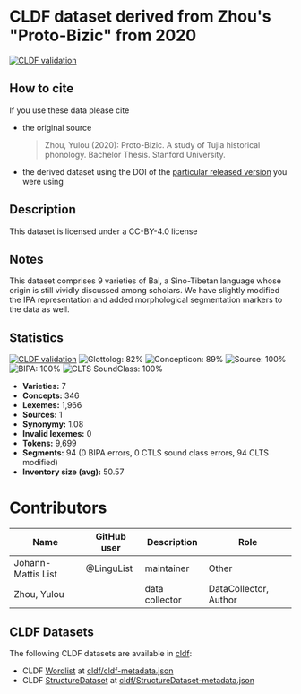 # CLDF dataset derived from Zhou's "Proto-Bizic" from 2020

[![CLDF validation](https://github.com/lexibank/zhoubizic/workflows/CLDF-validation/badge.svg)](https://github.com/lexibank/zhoubizic/actions?query=workflow%3ACLDF-validation)

## How to cite

If you use these data please cite
- the original source
  > Zhou, Yulou (2020): Proto-Bizic. A study of Tujia historical phonology. Bachelor Thesis. Stanford University.
- the derived dataset using the DOI of the [particular released version](../../releases/) you were using

## Description


This dataset is licensed under a CC-BY-4.0 license

## Notes

This dataset comprises 9 varieties of Bai, a Sino-Tibetan language whose origin is still vividly discussed among scholars. We have slightly modified the IPA representation and added morphological segmentation markers to the data as well.



## Statistics


[![CLDF validation](https://github.com/lexibank/zhoubizic/workflows/CLDF-validation/badge.svg)](https://github.com/lexibank/zhoubizic/actions?query=workflow%3ACLDF-validation)
![Glottolog: 82%](https://img.shields.io/badge/Glottolog-82%25-yellowgreen.svg "Glottolog: 82%")
![Concepticon: 89%](https://img.shields.io/badge/Concepticon-89%25-yellowgreen.svg "Concepticon: 89%")
![Source: 100%](https://img.shields.io/badge/Source-100%25-brightgreen.svg "Source: 100%")
![BIPA: 100%](https://img.shields.io/badge/BIPA-100%25-brightgreen.svg "BIPA: 100%")
![CLTS SoundClass: 100%](https://img.shields.io/badge/CLTS%20SoundClass-100%25-brightgreen.svg "CLTS SoundClass: 100%")

- **Varieties:** 7
- **Concepts:** 346
- **Lexemes:** 1,966
- **Sources:** 1
- **Synonymy:** 1.08
- **Invalid lexemes:** 0
- **Tokens:** 9,699
- **Segments:** 94 (0 BIPA errors, 0 CTLS sound class errors, 94 CLTS modified)
- **Inventory size (avg):** 50.57

# Contributors

Name | GitHub user | Description | Role
--- | --- | --- | ---
Johann-Mattis List | @LinguList | maintainer | Other 
Zhou, Yulou | | data collector | DataCollector, Author




## CLDF Datasets

The following CLDF datasets are available in [cldf](cldf):

- CLDF [Wordlist](https://github.com/cldf/cldf/tree/master/modules/Wordlist) at [cldf/cldf-metadata.json](cldf/cldf-metadata.json)
- CLDF [StructureDataset](https://github.com/cldf/cldf/tree/master/modules/StructureDataset) at [cldf/StructureDataset-metadata.json](cldf/StructureDataset-metadata.json)